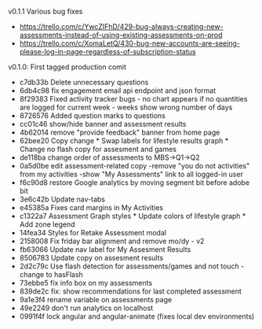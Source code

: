 v0.1.1 Various bug fixes
* https://trello.com/c/YwcZIFhD/429-bug-always-creating-new-assessments-instead-of-using-existing-assessments-on-prod
* https://trello.com/c/XomaLetQ/430-bug-new-accounts-are-seeing-please-log-in-page-regardless-of-subscription-status

v0.1.0: First tagged production comit
* c7db33b Delete unnecessary questions
* 6db4c98 fix engagement email api endpoint and json format
* 8f29383 Fixed activity tracker bugs - no chart appears if no quantities are logged for current week - weeks show wrong number of days
* 8726576 Added question marks to questions
* cc01c46 show/hide banner and assessment results
* 4b62014 remove "provide feedback" banner from home page
* 62bee20 Copy change * Swap labels for lifestyle results graph * Change no flash copy for assesment and games
* de118ba change order of assessments to MBS->Q1->Q2
* 0a5d0be edit assessment-related copy -remove "you do not activities" from my activities -show "My Assessments" link to all logged-in user
* f6c90d8 restore Google analytics by moving segment bit before adobe bit
* 3e6c42b Update nav-tabs
* e45385a Fixes card margins in My Activities
* c1322a7 Assessment Graph styles * Update colors of lifestyle graph * Add zone legend
* 14fea34 Styles for Retake Assessment modal
* 2158008 Fix friday bar alignment and remove mo/dy - v2
* fb63066 Update nav label for My Assesment Results
* 8506783 Update copy on assesment results
* 2d2c79c Use flash detection for assessments/games and not touch  - change to hasFlash
* 73ebbe5 fix info box on my assessments
* 839de2c fix: show recommendations for last completed assessment
* 9a1e3f4 rename variable on assessments page
* 49e2249 don't run analytics on localhost
* 0991f4f lock angular and angular-animate (fixes local dev environments)
